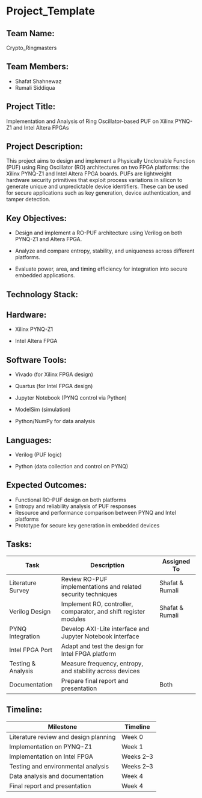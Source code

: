 # Project_Template

## Team Name: 
Crypto_Ringmasters

## Team Members:
- Shafat Shahnewaz
- Rumali Siddiqua
  
## Project Title:
 Implementation and Analysis of Ring Oscillator-based PUF on Xilinx PYNQ-Z1 and Intel Altera FPGAs

## Project Description:
This project aims to design and implement a Physically Unclonable Function (PUF) using
 Ring Oscillator (RO) architectures on two FPGA platforms: the Xilinx PYNQ-Z1 and Intel
 Altera FPGA boards. PUFs are lightweight hardware security primitives that exploit process
 variations in silicon to generate unique and unpredictable device identifiers. These can be used for
 secure applications such as key generation, device authentication, and tamper detection.

## Key Objectives:
- Design and implement a RO-PUF architecture using Verilog on both PYNQ-Z1 and Altera FPGA.

- Analyze and compare entropy, stability, and uniqueness across different platforms.

- Evaluate power, area, and timing efficiency for integration into secure embedded applications.

## Technology Stack:
## Hardware:

- Xilinx PYNQ-Z1

- Intel Altera FPGA

## Software Tools:

- Vivado (for Xilinx FPGA design)

- Quartus (for Intel FPGA design)

- Jupyter Notebook (PYNQ control via Python)

- ModelSim (simulation)

- Python/NumPy for data analysis

## Languages:

- Verilog (PUF logic)

- Python (data collection and control on PYNQ)



## Expected Outcomes:
- Functional RO-PUF design on both platforms
- Entropy and reliability analysis of PUF responses
- Resource and performance comparison between PYNQ and Intel platforms
- Prototype for secure key generation in embedded devices

## Tasks:

| Task               | Description                                                              | Assigned To       |
|--------------------|---------------------------------------------------------------------------|-------------------|
| Literature Survey  | Review RO-PUF implementations and related security techniques             | Shafat & Rumali   |
| Verilog Design     | Implement RO, controller, comparator, and shift register modules          | Shafat & Rumali   |
| PYNQ Integration   | Develop AXI-Lite interface and Jupyter Notebook interface                 |                   |
| Intel FPGA Port    | Adapt and test the design for Intel FPGA platform                         |                   |
| Testing & Analysis | Measure frequency, entropy, and stability across devices                  |                   |
| Documentation      | Prepare final report and presentation                                     | Both              |


## Timeline:

| Milestone                          | Timeline     |
|-----------------------------------|--------------|
| Literature review and design planning | Week 0       |
| Implementation on PYNQ-Z1         | Week 1        |
| Implementation on Intel FPGA      | Weeks 2–3     |
| Testing and environmental analysis| Weeks 2–3     |
| Data analysis and documentation   | Week 4        |
| Final report and presentation     | Week 4        |

